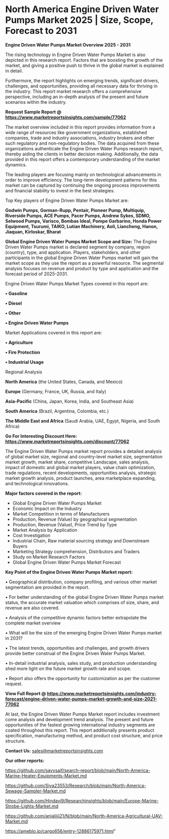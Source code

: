 # North America Engine Driven Water Pumps Market 2025 | Size, Scope, Forecast to 2031

<Strong> Engine Driven Water Pumps Market Overview 2025 - 2031</strong>

The rising technology in Engine Driven Water Pumps Market is also depicted in this research report. Factors that are boosting the growth of the market, and giving a positive push to thrive in the global market is explained in detail.

Furthermore, the report highlights on emerging trends, significant drivers, challenges, and opportunities, providing all necessary data for thriving in the industry. This report market research offers a comprehensive perspective, including an in-depth analysis of the present and future scenarios within the industry.

<strong>Request Sample Report @ <a href=https://www.marketreportsinsights.com/sample/77062>https://www.marketreportsinsights.com/sample/77062</a></strong>

The market overview included in this report provides information from a wide range of resources like government organizations, established companies, trade and industry associations, industry brokers and other such regulatory and non-regulatory bodies. The data acquired from these organizations authenticate the Engine Driven Water Pumps research report, thereby aiding the clients in better decision making. Additionally, the data provided in this report offers a contemporary understanding of the market dynamics.

The leading players are focusing mainly on technological advancements in order to improve efficiency. The long-term development patterns for this market can be captured by continuing the ongoing process improvements and financial stability to invest in the best strategies.

Top Key players of Engine Driven Water Pumps Market are:

<strong>Godwin Pumps, Gorman-Rupp, Pentair, Pioneer Pump, Multiquip, Riverside Pumps, ACE Pumps, Pacer Pumps, Andrew Sykes, SDMO, Selwood Pumps, Varisco, Bombas Ideal, Pompe Garbarino, Honda Power Equipment, Tsurumi, TAIKO, Lutian Machinery, Aoli, Liancheng, Hanon, Jiaquan, Kirloskar, Bharat</strong>

<strong><b>Global Engine Driven Water Pumps Market Scope and Size:</b></strong>
The Engine Driven Water Pumps market is declared segment by company, region (country), type, and application. Players, stakeholders, and other participants in the global Engine Driven Water Pumps market will gain the market scope as they use the report as a powerful resource. The segmental analysis focuses on revenue and product by type and application and the forecast period of 2025-2031.

Engine Driven Water Pumps Market Types covered in this report are:

<strong>• Gasoline

• Diesel

• Other

• Engine Driven Water Pumps</strong>

Market Applications covered in this report are:

<strong>• Agriculture

• Fire Protection

• Industrial Usage</strong> 

Regional Analysis

<strong>North America</strong> (the United States, Canada, and Mexico)

<strong>Europe</strong> (Germany, France, UK, Russia, and Italy)

<strong>Asia-Pacific</strong> (China, Japan, Korea, India, and Southeast Asia)

<strong>South America</strong> (Brazil, Argentina, Colombia, etc.)

<strong>The Middle East and Africa</strong> (Saudi Arabia, UAE, Egypt, Nigeria, and South Africa)

<strong>Go For Interesting Discount Here: <a href=https://www.marketreportsinsights.com/discount/77062>https://www.marketreportsinsights.com/discount/77062</a></strong>

The Engine Driven Water Pumps market report provides a detailed analysis of global market size, regional and country-level market size, segmentation market growth, market share, competitive Landscape, sales analysis, impact of domestic and global market players, value chain optimization, trade regulations, recent developments, opportunities analysis, strategic market growth analysis, product launches, area marketplace expanding, and technological innovations.

<strong><b>Major factors covered in the report:</b></strong>
<ul>
  <li>Global Engine Driven Water Pumps Market </li>
  <li>Economic Impact on the Industry</li>
  <li>Market Competition in terms of Manufacturers</li>
  <li>Production, Revenue (Value) by geographical segmentation</li>
  <li>Production, Revenue (Value), Price Trend by Type</li>
  <li>Market Analysis by Application</li>
  <li>Cost Investigation</li>
  <li>Industrial Chain, Raw material sourcing strategy and Downstream Buyers</li>
  <li>Marketing Strategy comprehension, Distributors and Traders</li>
  <li>Study on Market Research Factors</li>
  <li>Global Engine Driven Water Pumps Market Forecast</li>
</ul>

<strong><b>Key Point of the Engine Driven Water Pumps Market report:</b></strong>

• Geographical distribution, company profiling, and various other market segmentation are provided in the report.

• For better understanding of the global Engine Driven Water Pumps market status, the accurate market valuation which comprises of size, share, and revenue are also covered.

• Analysis of the competitive dynamic factors better extrapolate the complete market overview

• What will be the size of the emerging Engine Driven Water Pumps market in 2031?

• The latest trends, opportunities and challenges, and growth drivers provide better construal of the Engine Driven Water Pumps Market.

• In-detail industrial analysis, sales study, and production understanding shed more light on the future market growth rate and scope.

• Report also offers the opportunity for customization as per the customer request.

<strong><b>View Full Report @ <a href=https://www.marketreportsinsights.com/industry-forecast/engine-driven-water-pumps-market-growth-and-size-2021-77062>https://www.marketreportsinsights.com/industry-forecast/engine-driven-water-pumps-market-growth-and-size-2021-77062</a></b></strong>


At last, the Engine Driven Water Pumps Market report includes investment come analysis and development trend analysis. The present and future opportunities of the fastest growing international industry segments are coated throughout this report. This report additionally presents product specification, manufacturing method, and product cost structure, and price structure.

<strong>Contact Us:</strong>
sales@marketreportsinsights.com

<strong>Our other reports:</strong>

<a href=https://github.com/sayysaif/search-report/blob/main/North-America-Marine-Heater-Equipments-Market.md>https://github.com/sayysaif/search-report/blob/main/North-America-Marine-Heater-Equipments-Market.md</a>

<a href=https://github.com/Siya23553/Research/blob/main/North-America-Sewage-Sampler-Market.md>https://github.com/Siya23553/Research/blob/main/North-America-Sewage-Sampler-Market.md</a>

<a href=https://github.com/Hindavi9/Researchinsights/blob/main/Europe-Marine-Strobe-Lights-Market.md>https://github.com/Hindavi9/Researchinsights/blob/main/Europe-Marine-Strobe-Lights-Market.md</a>

<a href=https://github.com/anjaliiii21/N/blob/main/North-America-Agricultural-UAV-Market.md>https://github.com/anjaliiii21/N/blob/main/North-America-Agricultural-UAV-Market.md</a>

<a href=https://ameblo.jp/cargo656/entry-12886175971.html>https://ameblo.jp/cargo656/entry-12886175971.html</a>"
